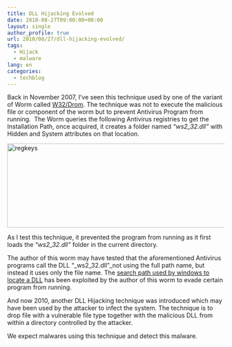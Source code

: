 ```yaml
---
title: DLL Hijacking Evolved
date: 2010-08-27T09:00:00+00:00
layout: single
author_profile: true
url: 2010/08/27/dll-hijacking-evolved/
tags:
  - Hijack
  - malware
lang: en
categories: 
  - techblog
---
```

Back in November 2007, I’ve seen this technique used by one of the variant of Worm called [W32/Drom](http://www.virustotal.com/file-scan/report.html?id=8384fd416aab0acd0c57b78e5817cd462f93cbde3f2c82712b0c9c98cf5d4431-1282816998). The technique was not to execute the malicious file or component of the worm but to prevent Antivirus Program from running.  The Worm queries the following Antivirus registries to get the Installation Path, once acquired, it creates a folder named _“ws2_32.dll”_ with Hidden and System attributes on that location.

[<img title="regkeys" border="0" alt="regkeys" src="http://lh5.ggpht.com/_vaUVXcmC3OI/THd3iAsh1hI/AAAAAAAACZk/asdQGzpI8YA/regkeys_thumb%5B23%5D.jpg?imgmax=800" width="640" height="195" />](http://lh4.ggpht.com/_vaUVXcmC3OI/THd3fD6E1mI/AAAAAAAACZg/DtJblWb0u7M/s1600-h/regkeys%5B27%5D.jpg)

As I test this technique, it prevented the program from running as it first loads the “_ws2_32.dll”_ folder in the current directory.

The author of this worm may have tested that the aforementioned Antivirus programs call the DLL “_ws2_32.dll”_not using the full path name, but instead it uses only the file name. The [search path used by windows to locate a DLL](http://msdn.microsoft.com/en-us/library/aa297182%28VS.60%29.aspx) has been exploited by the author of this worm to evade certain program from running.

And now 2010, another DLL Hijacking technique was introduced which may have been used by the attacker to infect the system. The technique is to drop file with a vulnerable file type together with the malicious DLL from within a directory controlled by the attacker.

We expect malwares using this technique and detect this malware.